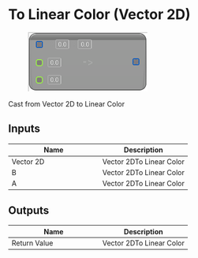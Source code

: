 # To Linear Color (Vector 2D)

<div align="left" data-full-width="false"><figure><img src="../../../../api/Math/Conversions/To_Linear_Color_(Vector_2D).png" alt=""><figcaption></figcaption></figure></div>

Cast from Vector 2D to Linear Color

## Inputs

<table><thead><tr><th width="170">Name</th><th>Description</th></tr></thead><tbody><tr><td>Vector 2D</td><td>Vector 2DTo Linear Color</td></tr><tr><td>B</td><td>Vector 2DTo Linear Color</td></tr><tr><td>A</td><td>Vector 2DTo Linear Color</td></tr></tbody></table>

## Outputs

<table><thead><tr><th width="170">Name</th><th>Description</th></tr></thead><tbody><tr><td>Return Value</td><td>Vector 2DTo Linear Color</td></tr></tbody></table>
